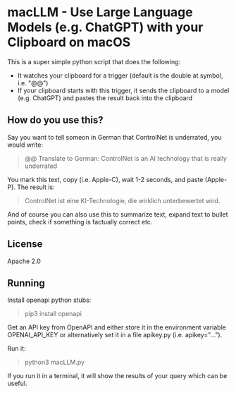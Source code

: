 # macLLM - Use Large Language Models (e.g. ChatGPT) with your Clipboard on macOS

This is a super simple python script that does the following:
- It watches your clipboard for a trigger (default is the double at symbol, i.e. "@@")
- If your clipboard starts with this trigger, it sends the clipboard to a model (e.g. ChatGPT) and pastes the result back into the clipboard

## How do you use this?

Say you want to tell someon in German that ControlNet is underrated, you would write:

> @@ Translate to German: ControlNet is an AI technology that is really underrated

You mark this text, copy (i.e. Apple-C), wait 1-2 seconds, and paste (Apple-P). The result is:

> ControlNet ist eine KI-Technologie, die wirklich unterbewertet wird.

And of course you can also use this to summarize text, expand text to bullet points, check if something is factually correct etc.

## License

Apache 2.0

## Running

Install openapi python stubs:
> pip3 install openapi

Get an API key from OpenAPI and either store it in the environment variable OPENAI_API_KEY or alternatively set it in a file apikey.py (i.e. apikey="...").

Run it:
> python3 macLLM.py

If you run it in a terminal, it will show the results of your query which can be useful.
